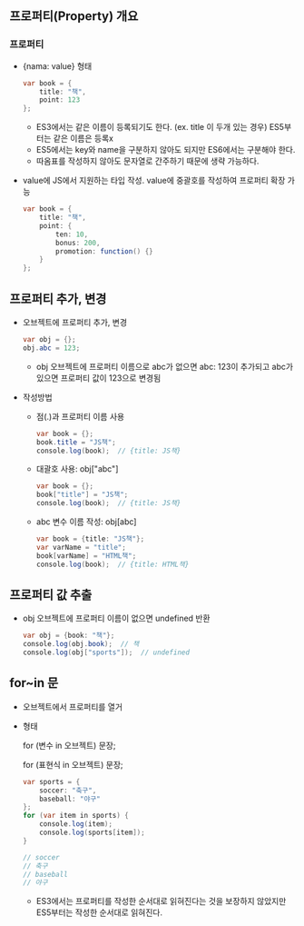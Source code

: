## 프로퍼티(Property) 개요

### 프로퍼티

- {nama: value} 형태

    ```java
    var book = {
    	title: "책",
    	point: 123
    };
    ```

    - ES3에서는 같은 이름이 등록되기도 한다. (ex. title 이 두개 있는 경우) ES5부터는 같은 이름은 등록x
    - ES5에서는 key와 name을 구분하지 않아도 되지만 ES6에서는 구분해야 한다.
    - 따옴표를 작성하지 않아도 문자열로 간주하기 때문에 생략 가능하다.
- value에 JS에서 지원하는 타입 작성. value에 중괄호를 작성하여 프로퍼티 확장 가능

    ```java
    var book = {
    	title: "책",
    	point: {
    		ten: 10,
    		bonus: 200,
    		promotion: function() {}
    	}
    };
    ```

## 프로퍼티 추가, 변경

- 오브젝트에 프로퍼티 추가, 변경

    ```java
    var obj = {};
    obj.abc = 123;
    ```

    - obj 오브젝트에 프로퍼티 이름으로 abc가 없으면 abc: 123이 추가되고 abc가 있으면 프로퍼티 값이 123으로 변경됨
- 작성방법
    - 점(.)과 프로퍼티 이름 사용

        ```java
        var book = {};
        book.title = "JS책";
        console.log(book);  // {title: JS책}
        ```

    - 대괄호 사용: obj["abc"]

        ```java
        var book = {};
        book["title"] = "JS책";
        console.log(book);  // {title: JS책}
        ```

    - abc 변수 이름 작성: obj[abc]

        ```java
        var book = {title: "JS책"};
        var varName = "title";
        book[varName] = "HTML책";
        console.log(book);  // {title: HTML책}
        ```

## 프로퍼티 값 추출

- obj 오브젝트에 프로퍼티 이름이 없으면 undefined 반환

    ```java
    var obj = {book: "책"};
    console.log(obj.book);  // 책
    console.log(obj["sports"]);  // undefined
    ```

## for~in 문

- 오브젝트에서 프로퍼티를 열거
- 형태

    for (변수 in 오브젝트) 문장;

    for (표현식 in 오브젝트) 문장;

    ```java
    var sports = {
    	soccer: "축구",
    	baseball: "야구"
    };
    for (var item in sports) {
    	console.log(item);
    	console.log(sports[item]);
    }

    // soccer
    // 축구
    // baseball
    // 야구
    ```

    - ES3에서는 프로퍼티를 작성한 순서대로 읽혀진다는 것을 보장하지 않았지만 ES5부터는 작성한 순서대로 읽혀진다.